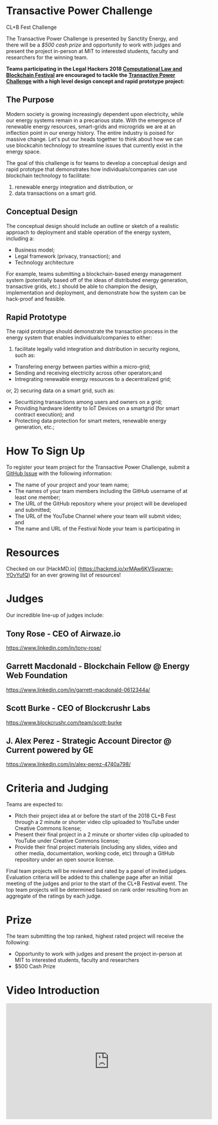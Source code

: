 # Transactive Power Challenge
CL+B Fest Challenge

The Transactive Power Challenge is presented by Sanctity Energy, and there will be a *$500 cash prize* and opportunity to work with judges and present the project in-person at MIT to interested students, faculty and researchers for the winning team.

**Teams participating in the Legal Hackers 2018 [Computational Law and Blockchain Festival](https://legalhackers.org/clbfest2018) are encouraged to tackle the [Transactive Power Challenge](https://sanctityenergy.github.io/TransactivePowerChallenge/) with a high level design concept and rapid prototype project:**

## The Purpose

Modern society is growing increasingly dependent upon electricity, while our energy systems remain in a precarious state. With the emergence of renewable energy resources, smart-grids and microgrids we are at an inflection point in our energy history. The entire industry is poised for massive change. Let's put our heads together to think about how we can use blockcahin technology to streamline issues that currently exist in the energy space. 

The goal of this challenge is for teams to develop a conceptual design and rapid prototype that demonstrates how individuals/companies can use blockchain technology to facilitate:

1) renewable energy integration and distribution, or
2) data transactions on a smart grid.  

## Conceptual Design
The conceptual design should include an outline or sketch of a realistic approach to deployment and stable operation of the energy system, including a:

* Business model;
* Legal framework (privacy, transaction); and
* Technology architecture

For example, teams submitting a blockchain-based energy management system (potentially based off of the ideas of distributed energy generation, transactive grids, etc.) should be able to champion the design, implementation and deployment, and demonstrate how the system can be hack-proof and feasible.

## Rapid Prototype 

The rapid prototype should demonstrate the transaction process in the energy system that enables individuals/companies to either:

1) facilitate legally valid integration and distribution in security regions, such as: 

* Transfering energy between parties within a micro-grid;
* Sending and receiving electricity across other operators;and 
* Intregrating renewable energy resources to a decentralized grid;

or, 2) securing data on a smart grid, such as:

* Securitizing transactions among users and owners on a grid;
* Providing hardware identity to IoT Devices on a smartgrid (for smart contract execution); and
* Protecting data protection for smart meters, renewable energy generation, etc.;

# How To Sign Up

To register your team project for the Transactive Power Challenge, submit a [GitHub Issue](https://github.com/SanctityEnergy/TransactivePowerChallenge/issues/new) with the following information: 
* The name of your project and your team name;
* The names of your team members including the GitHub username of at least one member;
* The URL of the GitHub repository where your project will be developed and submitted;
* The URL of the YouTube Channel where your team will submit video; and
* The name and URL of the Festival Node your team is participating in

# Resources

Checked on our [HackMD.io] (https://hackmd.io/xrMAw6KVSyuwrw-YOvYufQ) for an ever growing list of resources!

# Judges

Our incredible line-up of judges include:

## Tony Rose - CEO of Airwaze.io
https://www.linkedin.com/in/tony-rose/

## Garrett Macdonald - Blockchain Fellow @ Energy Web Foundation
https://www.linkedin.com/in/garrett-macdonald-0612344a/

## Scott Burke - CEO of Blockcrushr Labs
https://www.blockcrushr.com/team/scott-burke

## J. Alex Perez - Strategic Account Director @ Current powered by GE 
https://www.linkedin.com/in/alex-perez-4740a798/


# Criteria and Judging

Teams are expected to:

* Pitch their project idea at or before the start of the 2018 CL+B Fest through a 2 minute or shorter video clip uploaded to YouTube under Creative Commons license;
* Present their final project in a 2 minute or shorter video clip uploaded to YouTube under Creative Commons license;
* Provide their final project materials (including any slides, video and other media, documentation, working code, etc) through a GitHub repository under an open source license.

Final team projects will be reviewed and rated by a panel of invited judges.  Evaluation criteria will be added to this challenge page after an initial meeting of the judges and prior to the start of the CL+B Festival event.  The top team projects will be determined based on rank order resulting from an aggregate of the ratings by each judge.

# Prize

The team submitting the top ranked, highest rated project will receive the following:
* Opportunity to work with judges and present the project in-person at MIT to interested students, faculty and researchers
* $500 Cash Prize

# Video Introduction

<iframe width="560" height="315" src="https://www.youtube.com/embed/vH_y_-adc2s" frameborder="0" allow="autoplay; encrypted-media" allowfullscreen></iframe>

